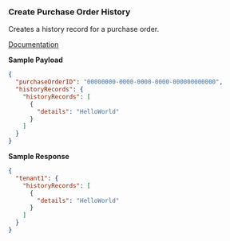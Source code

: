 ### Create Purchase Order History

Creates a history record for a purchase order.

[Documentation](https://xeroapi.github.io/xero-node/accounting/index.html#api-Accounting-createPurchaseOrderHistory)

**Sample Payload**
```json
{
  "purchaseOrderID": "00000000-0000-0000-0000-000000000000",
  "historyRecords": {
    "historyRecords": [
      {
        "details": "HelloWorld"
      }
    ]
  }
}
```

**Sample Response**
```json
{
  "tenant1": {
    "historyRecords": [
      {
        "details": "HelloWorld"
      }
    ]
  }
}
```
